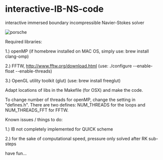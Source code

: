 # interactive-IB-NS-code
interactive immersed boundary incompressible Navier-Stokes solver 

![porsche](http://dutw1479.wbmt.tudelft.nl/~renep/images/porsche.png)

Required libraries: 

1.) openMP (if homebrew installed on MAC OS, simply use: brew install clang-omp)

2.) FFTW, http://www.fftw.org/download.html (use: ./configure --enable-float --enable-threads)

3.) OpenGL utility toolkit (glut) (use: brew install freeglut)

Adapt locations of libs in the Makefile (for OSX) and make the code. 

To change number of threads for openMP, change the setting in "defines.h". 
There are two defines: NUM_THREADS for the loops and NUM_THREADS_FFT for FFTW. 



Known issues / things to do: 

1.) IB not completely implemented for QUICK scheme

2.) for the sake of computational speed, pressure only solved after RK sub-steps



have fun...


